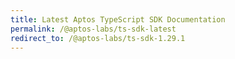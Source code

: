 ```yaml
---
title: Latest Aptos TypeScript SDK Documentation
permalink: /@aptos-labs/ts-sdk-latest
redirect_to: /@aptos-labs/ts-sdk-1.29.1
---
```

